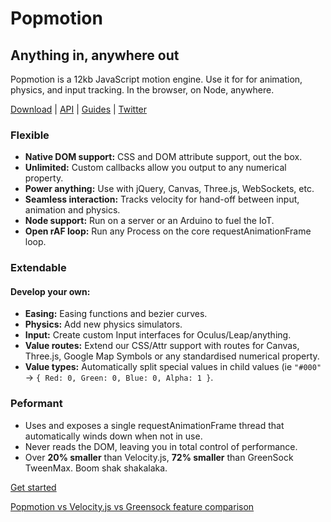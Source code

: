 # Popmotion

## Anything in, anywhere out

Popmotion is a 12kb JavaScript motion engine. Use it for for animation, physics, and input tracking. In the browser, on Node, anywhere.

[Download](http://redshiftjs.com/download) | [API](http://redshiftjs.com/api) | [Guides](http://redshiftjs.com/guides/get-started) | [Twitter](http://twitter.com/redshiftjs)

### Flexible
* **Native DOM support:** CSS and DOM attribute support, out the box.
* **Unlimited:** Custom callbacks allow you output to any numerical property.
* **Power anything:** Use with jQuery, Canvas, Three.js, WebSockets, etc.
* **Seamless interaction:** Tracks velocity for hand-off between input, animation and physics.
* **Node support:** Run on a server or an Arduino to fuel the IoT.
* **Open rAF loop:** Run any Process on the core requestAnimationFrame loop.

### Extendable
#### Develop your own:
* **Easing:** Easing functions and bezier curves.
* **Physics:** Add new physics simulators.
* **Input:** Create custom Input interfaces for Oculus/Leap/anything.
* **Value routes:** Extend our CSS/Attr support with routes for Canvas, Three.js, Google Map Symbols or any standardised numerical property.
* **Value types:** Automatically split special values in child values (ie `"#000"` -> `{ Red: 0, Green: 0, Blue: 0, Alpha: 1 }`.

### Peformant
* Uses and exposes a single requestAnimationFrame thread that automatically winds down when not in use.
* Never reads the DOM, leaving you in total control of performance.
* Over **20% smaller** than Velocity.js, **72% smaller** than GreenSock TweenMax. Boom shak shakalaka.


[Get started](http://redshiftjs.com/guides/get-started)

[Popmotion vs Velocity.js vs Greensock feature comparison](http://redshiftjs.com/guides/feature-comparison)
